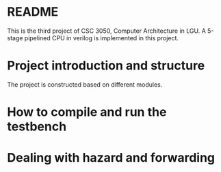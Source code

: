 # README
This is the third project of CSC 3050, Computer Architecture in LGU. A 5-stage pipelined CPU in verilog is implemented in this project. 
# Project introduction and structure
The project is constructed based on different modules.
# How to compile and run the testbench

# Dealing with hazard and forwarding
